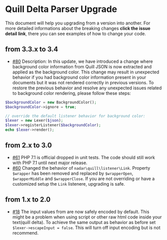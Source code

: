 # Quill Delta Parser Upgrade

This document will help you upgrading from a version into another. For more detailed informations about the breaking changes **click the issue detail link**, there you can see examples of how to change your code.

## from 3.3.x to 3.4

+ [#80](https://github.com/nadar/quill-delta-parser/issues/80) Description: In this update, we have introduced a change where background color information from Quill JSON is now extracted and applied as the background color. This change may result in unexpected behavior if you had background color information present in your documents but it was not rendered correctly in previous versions. To restore the previous behavior and resolve any unexpected issues related to background color rendering, please follow these steps:

```php
$backgroundColor = new BackgroundColor();
$backgroundColor->ignore = true;

// override the default listener behavior for background color:
$lexer = new Lexer($json);
$lexer->registerListener($backgroundColor);
echo $lexer->render();
```

## from 2.x to 3.0

+ [#61](https://github.com/nadar/quill-delta-parser/pull/61) PHP 7.1 is official dropped in unit tests. The code should still work with PHP 7.1 until next major release.
+ [#60](https://github.com/nadar/quill-delta-parser/pull/60) Changed the behavior of `nadar\quill\listener\Link`. Property `$wrapper` has been removed and replaced by `$wrapperOpen`, `$wrapperMiddle` and `$wrapperClose`. If you are not overriding or have a customized setup the `Link` listenere, upgrading is safe.

## from 1.x to 2.0

+ [#18](https://github.com/nadar/quill-delta-parser/issues/18) The input values from are now safely encoded by default. This might be a problem when using script or other raw html code inside your text(quill delta). To achieve the same output as behavior as before set `$lexer->escapeInput = false`. This will turn off input encoding but is not recommend.
